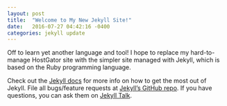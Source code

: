 ```yaml
---
layout: post
title:  "Welcome to My New Jekyll Site!"
date:   2016-07-27 04:42:16 -0400
categories: jekyll update
---
```

Off to learn yet another language and tool! I hope to replace my hard-to-manage
HostGator site with the simpler site managed with Jekyll, which is based on the
Ruby programming language.

Check out the [Jekyll docs][jekyll-docs] for more info on how to get the most out of Jekyll. File all bugs/feature requests at [Jekyll’s GitHub repo][jekyll-gh]. If you have questions, you can ask them on [Jekyll Talk][jekyll-talk].

[jekyll-docs]: http://jekyllrb.com/docs/home
[jekyll-gh]:   https://github.com/jekyll/jekyll
[jekyll-talk]: https://talk.jekyllrb.com/
